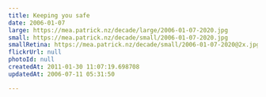 ```yaml
---
title: Keeping you safe
date: 2006-01-07
large: https://mea.patrick.nz/decade/large/2006-01-07-2020.jpg
small: https://mea.patrick.nz/decade/small/2006-01-07-2020.jpg
smallRetina: https://mea.patrick.nz/decade/small/2006-01-07-2020@2x.jpg
flickrUrl: null
photoId: null
createdAt: 2011-01-30 11:07:19.698708
updatedAt: 2006-07-11 05:31:50

---
```


